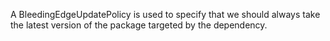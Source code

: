 A BleedingEdgeUpdatePolicy is used to specify that we should always take the latest version of the package targeted by the dependency.